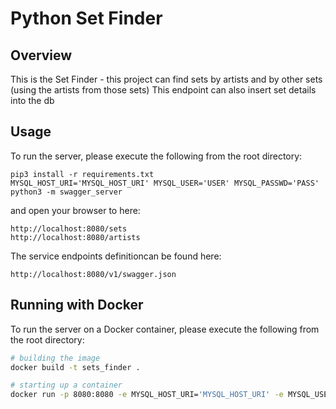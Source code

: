 # Python Set Finder

## Overview
This is the Set Finder - this project can find sets by artists and by other sets (using the artists from those sets)
This endpoint can also insert set details into the db


## Usage
To run the server, please execute the following from the root directory:

```
pip3 install -r requirements.txt
MYSQL_HOST_URI='MYSQL_HOST_URI' MYSQL_USER='USER' MYSQL_PASSWD='PASS' python3 -m swagger_server 
```

and open your browser to here:

```
http://localhost:8080/sets
http://localhost:8080/artists
```

The service endpoints definitioncan be found here:

```
http://localhost:8080/v1/swagger.json
```

## Running with Docker

To run the server on a Docker container, please execute the following from the root directory:

```bash
# building the image
docker build -t sets_finder .

# starting up a container
docker run -p 8080:8080 -e MYSQL_HOST_URI='MYSQL_HOST_URI' -e MYSQL_USER='USER' -e MYSQL_PASSWD='PASS' sets_finder
```